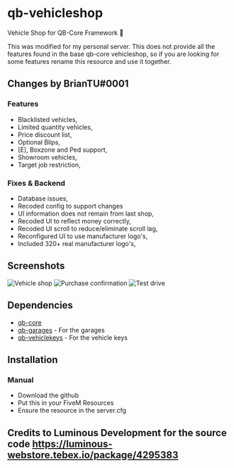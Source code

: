 # qb-vehicleshop
Vehicle Shop for QB-Core Framework :car:

This was modified for my personal server. This does not provide all the features found in the base qb-core vehicleshop, so if you are looking for some features rename this resource and use it together.

## Changes by BrianTU#0001
### Features
- Blacklisted vehicles,
- Limited quantity vehicles,
- Price discount list,
- Optional Blips,
- [E], Boxzone and Ped support,
- Showroom vehicles,
- Target job restriction,

### Fixes & Backend
- Database issues,
- Recoded config to support changes
- UI information does not remain from last shop,
- Recoded UI to reflect money correctly,
- Recoded UI scroll to reduce/eliminate scroll lag,
- Reconfigured UI to use manufacturer logo's,
- Included 320+ real manufacturer logo's,

## Screenshots
![Vehicle shop](https://i.imgur.com/6WOs7Xu.png)
![Purchase confirmation](https://imgur.com/k6L3vQE.png)
![Test drive](https://imgur.com/omvRCbG.png)

## Dependencies
- [qb-core](https://github.com/qbcore-framework/qb-core)
- [qb-garages](https://github.com/qbcore-framework/qb-garages) - For the garages
- [qb-vehiclekeys](https://github.com/qbcore-framework/qb-vehiclekeys) - For the vehicle keys



## Installation
### Manual
- Download the github
- Put this in your FiveM Resources
- Ensure the resource in the server.cfg

## Credits to Luminous Development for the source code https://luminous-webstore.tebex.io/package/4295383
